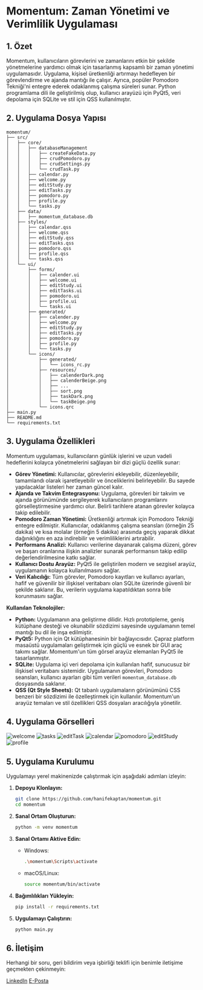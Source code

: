 # Momentum: Zaman Yönetimi ve Verimlilik Uygulaması

## 1. Özet

Momentum, kullanıcıların görevlerini ve zamanlarını etkin bir şekilde yönetmelerine yardımcı olmak için tasarlanmış kapsamlı bir zaman yönetimi uygulamasıdır. Uygulama, kişisel üretkenliği artırmayı hedefleyen bir görevlendirme ve ajanda mantığı ile çalışır. Ayrıca, popüler Pomodoro Tekniği'ni entegre ederek odaklanmış çalışma süreleri sunar. Python programlama dili ile geliştirilmiş olup, kullanıcı arayüzü için PyQt5, veri depolama için SQLite ve stil için QSS kullanılmıştır.

## 2. Uygulama Dosya Yapısı

```
momentum/
├── src/
│   ├── core/
│   │   ├── databaseManagement
│   │   │   ├── createFakeData.py
│   │   │   ├── crudPomodoro.py
│   │   │   ├── crudSettings.py
│   │   │   └── crudTask.py
│   │   ├── calendar.py
│   │   ├── welcome.py
│   │   ├── editStudy.py
│   │   ├── editTasks.py
│   │   ├── pomodoro.py
│   │   ├── profile.py
│   │   └── tasks.py
│   ├── data/
│   │   ├── momentum_database.db
│   ├── styles/
│   │   ├── calendar.qss
│   │   ├── welcome.qss
│   │   ├── editStudy.qss
│   │   ├── editTasks.qss
│   │   ├── pomodoro.qss
│   │   ├── profile.qss
│   │   └── tasks.qss
│   └── ui/
│       ├── forms/
│       │   ├── calender.ui
│       │   ├── welcome.ui
│       │   ├── editStudy.ui
│       │   ├── editTasks.ui
│       │   ├── pomodoro.ui
│       │   ├── profile.ui
│       │   └── tasks.ui
│       ├── generated/
│       │   ├── calender.py
│       │   ├── welcome.py
│       │   ├── editStudy.py
│       │   ├── editTasks.py
│       │   ├── pomodoro.py
│       │   ├── profile.py
│       │   └── tasks.py
│       └── icons/
│           ├── generated/
│           │   └── icons_rc.py
│           ├── resources/
│           │   ├── calenderDark.png
│           │   ├── calenderBeige.png
│           │   ├── ...
│           │   ├── sort.png
│           │   ├── taskDark.png
│           │   └── taskBeige.png
│           └── icons.qrc
├── main.py
├── README.md
└── requirements.txt
```

## 3. Uygulama Özellikleri

Momentum uygulaması, kullanıcıların günlük işlerini ve uzun vadeli hedeflerini kolayca yönetmelerini sağlayan bir dizi güçlü özellik sunar:

*   **Görev Yönetimi:** Kullanıcılar, görevlerini ekleyebilir, düzenleyebilir, tamamlandı olarak işaretleyebilir ve önceliklerini belirleyebilir. Bu sayede yapılacaklar listeleri her zaman güncel kalır.
*   **Ajanda ve Takvim Entegrasyonu:** Uygulama, görevleri bir takvim ve ajanda görünümünde sergileyerek kullanıcıların programlarını görselleştirmesine yardımcı olur. Belirli tarihlere atanan görevler kolayca takip edilebilir.
*   **Pomodoro Zaman Yönetimi:** Üretkenliği artırmak için Pomodoro Tekniği entegre edilmiştir. Kullanıcılar, odaklanmış çalışma seansları (örneğin 25 dakika) ve kısa molalar (örneğin 5 dakika) arasında geçiş yaparak dikkat dağınıklığını en aza indirebilir ve verimliliklerini artırabilir.
*   **Performans Analizi:** Kullanıcı verilerine dayanarak çalışma düzeni, görev ve başarı oranlarına ilişkin analizler sunarak performansın takip edilip değerlendirilmesine katkı sağlar.
*   **Kullanıcı Dostu Arayüz:** PyQt5 ile geliştirilen modern ve sezgisel arayüz, uygulamanın kolayca kullanılmasını sağlar.
*   **Veri Kalıcılığı:** Tüm görevler, Pomodoro kayıtları ve kullanıcı ayarları, hafif ve güvenilir bir ilişkisel veritabanı olan SQLite üzerinde güvenli bir şekilde saklanır. Bu, verilerin uygulama kapatıldıktan sonra bile korunmasını sağlar.

**Kullanılan Teknolojiler:**

*   **Python:** Uygulamanın ana geliştirme dilidir. Hızlı prototipleme, geniş kütüphane desteği ve okunabilir sözdizimi sayesinde uygulamanın temel mantığı bu dil ile inşa edilmiştir.
*   **PyQt5:** Python için Qt kütüphanesinin bir bağlayıcısıdır. Çapraz platform masaüstü uygulamaları geliştirmek için güçlü ve esnek bir GUI araç takımı sağlar. Momentum'un tüm görsel arayüz elemanları PyQt5 ile tasarlanmıştır.
*   **SQLite:** Uygulama içi veri depolama için kullanılan hafif, sunucusuz bir ilişkisel veritabanı sistemidir. Uygulamanın görevleri, Pomodoro seansları, kullanıcı ayarları gibi tüm verileri `momentum_database.db` dosyasında saklanır.
*   **QSS (Qt Style Sheets):** Qt tabanlı uygulamaların görünümünü CSS benzeri bir sözdizimi ile özelleştirmek için kullanılır. Momentum'un arayüz temaları ve stil özellikleri QSS dosyaları aracılığıyla yönetilir.

## 4. Uygulama Görselleri

![welcome](https://github.com/user-attachments/assets/b52b62d5-24d0-4b64-a3c1-27a1d6bf056c)
![tasks](https://github.com/user-attachments/assets/1b8e22ef-f3a1-439b-903d-799d9d9a7124)
![editTask](https://github.com/user-attachments/assets/fdbf2996-3c3d-4b74-b033-f2d218d67ff4)
![calendar](https://github.com/user-attachments/assets/18f6d44b-fca5-4dbf-987c-653d0936abd5)
![pomodoro](https://github.com/user-attachments/assets/2a76c7c3-6eb8-41e8-9360-18b15b237d48)
![editStudy](https://github.com/user-attachments/assets/d6eac9ae-a787-4444-9a52-ac3ce397e240)
![profile](https://github.com/user-attachments/assets/1bf2b452-732c-458a-969b-8ce5dcb53048)

## 5. Uygulama Kurulumu

Uygulamayı yerel makinenizde çalıştırmak için aşağıdaki adımları izleyin:

1.  **Depoyu Klonlayın:**

    ```bash
    git clone https://github.com/hanifekaptan/momentum.git
    cd momentum
    ```

2.  **Sanal Ortam Oluşturun:**

    ```bash
    python -m venv momentum
    ```

3.  **Sanal Ortamı Aktive Edin:**

    *   Windows:

        ```bash
        .\momentum\Scripts\activate
        ```

    *   macOS/Linux:

        ```bash
        source momentum/bin/activate
        ```

4.  **Bağımlılıkları Yükleyin:**

    ```bash
    pip install -r requirements.txt
    ```

5.  **Uygulamayı Çalıştırın:**

    ```bash
    python main.py
    ```

## 6. İletişim

Herhangi bir soru, geri bildirim veya işbirliği teklifi için benimle iletişime geçmekten çekinmeyin:

[LinkedIn](https://www.linkedin.com/in/hanifekaptan) [E-Posta](mailto:hanifekaptan.dev@gmail.com) 
